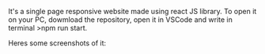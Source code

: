 It's a single page responsive website made using react JS library.
To open it on your PC, dowmload the repository, open it in VSCode and write in terminal >npm run start.

Heres some screenshots of it:




